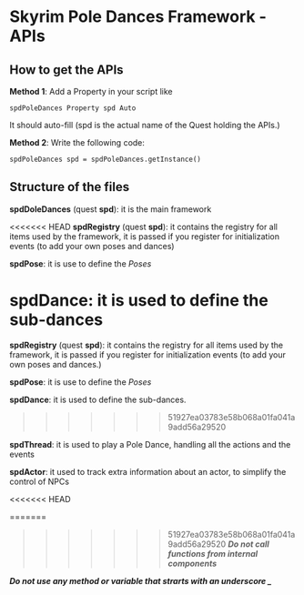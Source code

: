 # Skyrim Pole Dances Framework - APIs

## How to get the APIs

**Method 1**:
Add a Property in your script like
```
spdPoleDances Property spd Auto
```

It should auto-fill (spd is the actual name of the Quest holding the APIs.)


**Method 2**:
Write the following code:
```
spdPoleDances spd = spdPoleDances.getInstance()
```


## Structure of the files

**spdDoleDances** (quest **spd**): it is the main framework

<<<<<<< HEAD
**spdRegistry** (quest **spd**): it contains the registry for all items used by the framework, it is passed if you register for initialization events (to add your own poses and dances)

**spdPose**: it is use to define the _Poses_

**spdDance**: it is used to define the sub-dances
=======
**spdRegistry** (quest **spd**): it contains the registry for all items used by the framework, it is passed if you register for initialization events (to add your own poses and dances.)

**spdPose**: it is use to define the _Poses_

**spdDance**: it is used to define the sub-dances.
>>>>>>> 51927ea03783e58b068a01fa041a9add56a29520

**spdThread**: it is used to play a Pole Dance, handling all the actions and the events

**spdActor**: it used to track extra information about an actor, to simplify the control of NPCs


<<<<<<< HEAD


=======
>>>>>>> 51927ea03783e58b068a01fa041a9add56a29520
***Do not call functions from internal components***

***Do not use any method or variable that strarts with an underscore \_***

